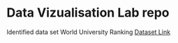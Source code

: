 # Data Vizualisation Lab repo

Identified data set World University Ranking
[Dataset Link](https://www.kaggle.com/mylesoneill/world-university-rankings)

